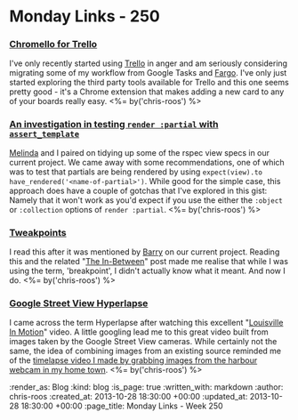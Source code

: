 Monday Links - 250
==================

### [Chromello for Trello](https://chrome.google.com/webstore/detail/chromello-for-trello/fconmkoajclilefnnpmfkcpfbicnppkj?hl=en)

I've only recently started using [Trello](https://trello.com/) in anger and am seriously considering migrating some of my workflow from Google Tasks and [Fargo](http://fargo.io/). I've only just started exploring the third party tools available for Trello and this one seems pretty good - it's a Chrome extension that makes adding a new card to any of your boards really easy. <%= by('chris-roos') %>


### [An investigation in testing `render :partial` with `assert_template`](https://gist.github.com/chrisroos/7153418)

[Melinda](http://missgeeky.com/) and I paired on tidying up some of the rspec view specs in our current project. We came away with some recommendations, one of which was to test that partials are being rendered by using `expect(view).to have_rendered('<name-of-partial>')`. While good for the simple case, this approach does have a couple of gotchas that I've explored in this gist: Namely that it won't work as you'd expect if you use the either the `:object` or `:collection` options of `render :partial`. <%= by('chris-roos') %>


### [Tweakpoints](http://adactio.com/journal/6044/)

I read this after it was mentioned by [Barry](https://twitter.com/barrymcgee) on our current project. Reading this and the related "[The In-Between](http://www.markboulton.co.uk/journal/theinbetween)" post made me realise that while I was using the term, 'breakpoint', I didn't actually know what it meant. And now I do. <%= by('chris-roos') %>


### [Google Street View Hyperlapse](http://vimeo.com/63653873)

I came across the term Hyperlapse after watching this excellent "[Louisville In Motion](http://vimeo.com/76161556)" video. A little googling lead me to this great video built from images taken by the Google Street View cameras. While certainly not the same, the idea of combining images from an existing source reminded me of the [timelapse video I made by grabbing images from the harbour webcam in my home town](http://chrisroos.co.uk/blog/2009-01-13-24-hours-of-ramsgate-outer-harbour). <%= by('chris-roos') %>


:render_as: Blog
:kind: blog
:is_page: true
:written_with: markdown
:author: chris-roos
:created_at: 2013-10-28 18:30:00 +00:00
:updated_at: 2013-10-28 18:30:00 +00:00
:page_title: Monday Links - Week 250
